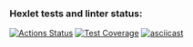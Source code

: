 ### Hexlet tests and linter status:
[![Actions Status](https://github.com/TheCunningBeast/frontend-project-44/actions/workflows/hexlet-check.yml/badge.svg)](https://github.com/TheCunningBeast/frontend-project-44/actions)
[![Test Coverage](https://api.codeclimate.com/v1/badges/f778b2cf5453528f6361/test_coverage)](https://codeclimate.com/github/TheCunningBeast/frontend-project-44/test_coverage)
[![asciicast](https://asciinema.org/a/rgSAeF5ehnqJM5nAIprsYAoKq.svg)](https://asciinema.org/a/rgSAeF5ehnqJM5nAIprsYAoKq)